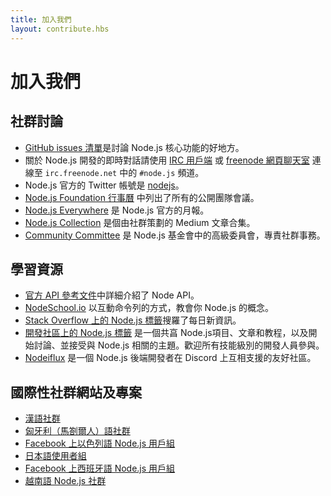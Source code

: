 ```yaml
---
title: 加入我們
layout: contribute.hbs
---
```


# 加入我們

## 社群討論

* [GitHub issues 清單](https://github.com/nodejs/node/issues)是討論 Node.js 核心功能的好地方。
* 關於 Node.js 開發的即時對話請使用 [IRC 用戶端](https://en.wikipedia.org/wiki/Comparison_of_Internet_Relay_Chat_clients) 或 [freenode 網頁聊天室](https://webchat.freenode.net/#node.js) 連線至 `irc.freenode.net` 中的 `#node.js` 頻道。
* Node.js 官方的 Twitter 帳號是 [nodejs](https://twitter.com/nodejs)。
* [Node.js Foundation 行事曆](https://nodejs.org/calendar) 中列出了所有的公開團隊會議。
* [Node.js Everywhere](https://newsletter.nodejs.org) 是 Node.js 官方的月報。
* [Node.js Collection](https://medium.com/the-node-js-collection) 是個由社群策劃的 Medium 文章合集。
* [Community Committee](https://github.com/nodejs/community-committee) 是 Node.js 基金會中的高級委員會，專責社群事務。

## 學習資源

* [官方 API 參考文件](https://nodejs.org/api/)中詳細介紹了 Node API。
* [NodeSchool.io](https://nodeschool.io/) 以互動命令列的方式，教會你 Node.js 的概念。
* [Stack Overflow 上的 Node.js 標籤](https://stackoverflow.com/questions/tagged/node.js)搜羅了每日新資訊。
* [開發社區上的 Node.js 標籤](https://dev.to/t/node) 是一個共亯 Node.js項目、文章和教程，以及開始討論、並接受與 Node.js 相關的主題。歡迎所有技能級別的開發人員參與。
* [Nodeiflux](https://discordapp.com/invite/vUsrbjd) 是一個 Node.js 後端開發者在 Discord 上互相支援的友好社區。

## 國際性社群網站及專案

* [漢語社群](https://cnodejs.org/)
* [匈牙利（馬劄爾人）語社群](https://nodehun.blogspot.com/)
* [Facebook 上以色列語 Node.js 用戶組](https://www.facebook.com/groups/node.il/)
* [日本語使用者組](https://nodejs.jp/)
* [Facebook 上西班牙語 Node.js 用戶組](https://www.facebook.com/groups/node.es/)
* [越南語 Node.js 社群](https://www.facebook.com/nodejs.vn/)
